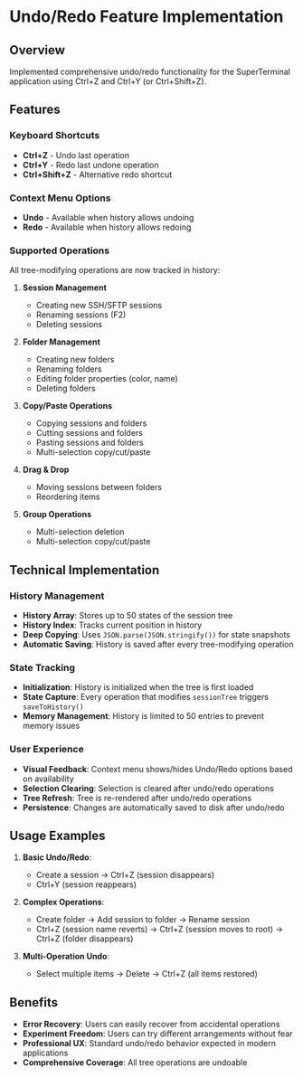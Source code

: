 # Undo/Redo Feature Implementation

## Overview
Implemented comprehensive undo/redo functionality for the SuperTerminal application using Ctrl+Z and Ctrl+Y (or Ctrl+Shift+Z).

## Features

### Keyboard Shortcuts
- **Ctrl+Z** - Undo last operation
- **Ctrl+Y** - Redo last undone operation  
- **Ctrl+Shift+Z** - Alternative redo shortcut

### Context Menu Options
- **Undo** - Available when history allows undoing
- **Redo** - Available when history allows redoing

### Supported Operations
All tree-modifying operations are now tracked in history:

1. **Session Management**
   - Creating new SSH/SFTP sessions
   - Renaming sessions (F2)
   - Deleting sessions

2. **Folder Management**
   - Creating new folders
   - Renaming folders
   - Editing folder properties (color, name)
   - Deleting folders

3. **Copy/Paste Operations**
   - Copying sessions and folders
   - Cutting sessions and folders
   - Pasting sessions and folders
   - Multi-selection copy/cut/paste

4. **Drag & Drop**
   - Moving sessions between folders
   - Reordering items

5. **Group Operations**
   - Multi-selection deletion
   - Multi-selection copy/cut/paste

## Technical Implementation

### History Management
- **History Array**: Stores up to 50 states of the session tree
- **History Index**: Tracks current position in history
- **Deep Copying**: Uses `JSON.parse(JSON.stringify())` for state snapshots
- **Automatic Saving**: History is saved after every tree-modifying operation

### State Tracking
- **Initialization**: History is initialized when the tree is first loaded
- **State Capture**: Every operation that modifies `sessionTree` triggers `saveToHistory()`
- **Memory Management**: History is limited to 50 entries to prevent memory issues

### User Experience
- **Visual Feedback**: Context menu shows/hides Undo/Redo options based on availability
- **Selection Clearing**: Selection is cleared after undo/redo operations
- **Tree Refresh**: Tree is re-rendered after undo/redo operations
- **Persistence**: Changes are automatically saved to disk after undo/redo

## Usage Examples

1. **Basic Undo/Redo**:
   - Create a session → Ctrl+Z (session disappears)
   - Ctrl+Y (session reappears)

2. **Complex Operations**:
   - Create folder → Add session to folder → Rename session
   - Ctrl+Z (session name reverts) → Ctrl+Z (session moves to root) → Ctrl+Z (folder disappears)

3. **Multi-Operation Undo**:
   - Select multiple items → Delete → Ctrl+Z (all items restored)

## Benefits
- **Error Recovery**: Users can easily recover from accidental operations
- **Experiment Freedom**: Users can try different arrangements without fear
- **Professional UX**: Standard undo/redo behavior expected in modern applications
- **Comprehensive Coverage**: All tree operations are undoable
